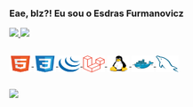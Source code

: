 ### Eae, blz?! Eu sou o Esdras Furmanovicz

<!-- - 🔭 Hoje trabalho com Desenvolvimento Web
- 🌱 Estudando PHP/HTML/CSS/JavaScript
- 📫 Contate-me no email: esdras.furmanovicz07@gmail.com
- 😄 Pronouns: ele/dele

<div align="center"> <!-- trocar para "center" quando as curiosidades estiverem ativadas -->
  <a href="https://github.com/esdrasfurmanovicz
">
  <img height="160em" src="https://github-readme-stats.vercel.app/api?username=esdrasfurmanovicz&show_icons=true&theme=dracula&include_all_commits=true&count_private=true"/>
  <img height="160em" src="https://github-readme-stats.vercel.app/api/top-langs/?username=esdrasfurmanovicz&layout=compact&langs_count=7&theme=dracula"/>
</div>
  <div style="display: inline_block"><br>
  
  <img align="center" alt="Gab-HTML" height="30" width="40" src="https://raw.githubusercontent.com/devicons/devicon/master/icons/html5/html5-original.svg">
  <img align="center" alt="Gab-CSS" height="30" width="40" src="https://raw.githubusercontent.com/devicons/devicon/master/icons/css3/css3-original.svg">
  <img align="center" alt="Gab-Js" height="30" width="40" src="https://raw.githubusercontent.com/devicons/devicon/master/icons/jquery/jquery-original.svg">
  <img align="center" alt="Gab-Python" height="30" width="40" src="https://raw.githubusercontent.com/devicons/devicon/master/icons/laravel/laravel-original.svg">
  <img align="center" alt="Gab-Unity" height="30" width="40" src="https://raw.githubusercontent.com/devicons/devicon/master/icons/linux/linux-original.svg">
  <img align="center" alt="Gab-Unity" height="30" width="40" src="https://raw.githubusercontent.com/devicons/devicon/master/icons/docker/docker-original.svg">
  <img align="center" alt="Gab-Unity" height="30" width="40" src="https://raw.githubusercontent.com/devicons/devicon/master/icons/mysql/mysql-original.svg">
</div>
  
  ##
  
  <div>
  <a href = "mailto:esdras.furmanovicz07@gmail.com"><img src="https://img.shields.io/badge/Gmail-D14836?style=for-the-badge&logo=gmail&logoColor=white" target="_blank"></a>
  <!-- <a href="#" target="_blank"><img src="https://img.shields.io/badge/Unity-100000?style=for-the-badge&logo=unity&logoColor=white"></a> -->
  <!-- <a href="#" target="_blank"><img src="https://img.shields.io/badge/-LinkedIn-%230077B5?style=for-the-badge&logo=linkedin&logoColor=white" target="_blank"></a> -->
 
  </div>
  
  
